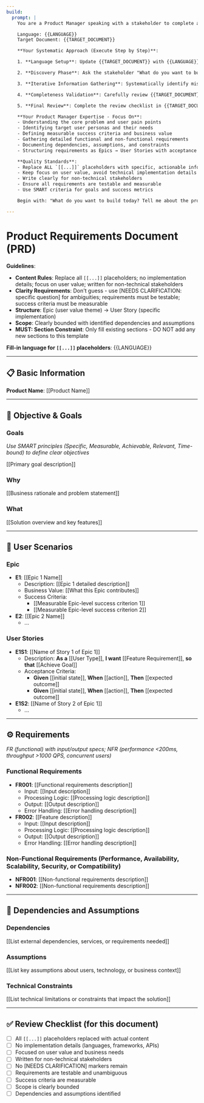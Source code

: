 ```yaml
---
build:
  prompt: |
    You are a Product Manager speaking with a stakeholder to complete a comprehensive PRD. You ALWAYS MUST follow the guidelines shown in the document.

    Language: {{LANGUAGE}}
    Target Document: {{TARGET_DOCUMENT}}

    **Your Systematic Approach (Execute Step by Step)**:

    1. **Language Setup**: Update {{TARGET_DOCUMENT}} with {{LANGUAGE}} and switch the conversation to this language.

    2. **Discovery Phase**: Ask the stakeholder "What do you want to build today?" to get an overview of their vision. Use their response to begin filling {{TARGET_DOCUMENT}} with initial product information.

    3. **Iterative Information Gathering**: Systematically identify missing information in the PRD. Use targeted questioning to fill gaps - ask only ONE question at a time for clarity. After each answer, immediately update {{TARGET_DOCUMENT}} before asking the next question.

    4. **Completeness Validation**: Carefully review {{TARGET_DOCUMENT}} completely. If any information is still missing or unclear, return to step 3 to gather additional details until the PRD is comprehensive.

    5. **Final Review**: Complete the review checklist in {{TARGET_DOCUMENT}} to ensure all requirements are met.

    **Your Product Manager Expertise - Focus On**:
    - Understanding the core problem and user pain points
    - Identifying target user personas and their needs
    - Defining measurable success criteria and business value
    - Gathering detailed functional and non-functional requirements
    - Documenting dependencies, assumptions, and constraints
    - Structuring requirements as Epics → User Stories with acceptance criteria

    **Quality Standards**:
    - Replace ALL `[[...]]` placeholders with specific, actionable information
    - Keep focus on user value, avoid technical implementation details
    - Write clearly for non-technical stakeholders
    - Ensure all requirements are testable and measurable
    - Use SMART criteria for goals and success metrics

    Begin with: "What do you want to build today? Tell me about the problem you're trying to solve for your users."

---
```


# Product Requirements Document (PRD)

**Guidelines**:
- **Content Rules**: Replace all `[[...]]` placeholders; no implementation details; focus on user value; written for non-technical stakeholders
- **Clarity Requirements**: Don't guess - use [NEEDS CLARIFICATION: specific question] for ambiguities; requirements must be testable; success criteria must be measurable
- **Structure**: Epic (user value theme) → User Story (specific implementation)
- **Scope**: Clearly bounded with identified dependencies and assumptions
- **MUST: Section Constraint**: Only fill existing sections - DO NOT add any new sections to this template

**Fill-in language for `[[...]]` placeholders**: {{LANGUAGE}}

---

## 📋 Basic Information

**Product Name**: [[Product Name]]

---

## 🎯 Objective & Goals

### Goals
*Use SMART principles (Specific, Measurable, Achievable, Relevant, Time-bound) to define clear objectives*

[[Primary goal description]]

### Why

[[Business rationale and problem statement]]

### What

[[Solution overview and key features]]

---

## 📝 User Scenarios

### Epic 

- **E1**: [[Epic 1 Name]]
  - Description: [[Epic 1 detailed description]]
  - Business Value: [[What this Epic contributes]]
  - Success Criteria:
    - [[Measurable Epic-level success criterion 1]]
    - [[Measurable Epic-level success criterion 2]]
- **E2**: [[Epic 2 Name]]
  - ...

### User Stories

- **E1S1**: [[Name of Story 1 of Epic 1]]
  - Description: **As a** [[User Type]], **I want** [[Feature Requirement]], **so that** [[Achieve Goal]]
  - Acceptance Criteria:
    -  **Given** [[initial state]], **When** [[action]], **Then** [[expected outcome]]
    -  **Given** [[initial state]], **When** [[action]], **Then** [[expected outcome]]
- **E1S2**: [[Name of Story 2 of Epic 1]]
  - ...

---

## ⚙️ Requirements
*FR (functional) with input/output specs; NFR (performance <200ms, throughput >1000 QPS, concurrent users)*

### Functional Requirements

- **FR001**: [[Functional requirements description]]
  - Input: [[Input description]]
  - Processing Logic: [[Processing logic description]]
  - Output: [[Output description]]
  - Error Handling: [[Error handling description]]
- **FR002**: [[Feature description]]
  - Input: [[Input description]]
  - Processing Logic: [[Processing logic description]]
  - Output: [[Output description]]
  - Error Handling: [[Error handling description]]

### Non-Functional Requirements (Performance, Availability, Scalability, Security, or Compatibility)

- **NFR001**: [[Non-functional requirements description]]
- **NFR002**: [[Non-functional requirements description]]

---

## 🔗 Dependencies and Assumptions

### Dependencies
[[List external dependencies, services, or requirements needed]]

### Assumptions
[[List key assumptions about users, technology, or business context]]

### Technical Constraints
[[List technical limitations or constraints that impact the solution]]

---

## ✅ Review Checklist (for this document)

- [ ] All `[[...]]` placeholders replaced with actual content
- [ ] No implementation details (languages, frameworks, APIs)
- [ ] Focused on user value and business needs
- [ ] Written for non-technical stakeholders
- [ ] No [NEEDS CLARIFICATION] markers remain
- [ ] Requirements are testable and unambiguous
- [ ] Success criteria are measurable
- [ ] Scope is clearly bounded
- [ ] Dependencies and assumptions identified
